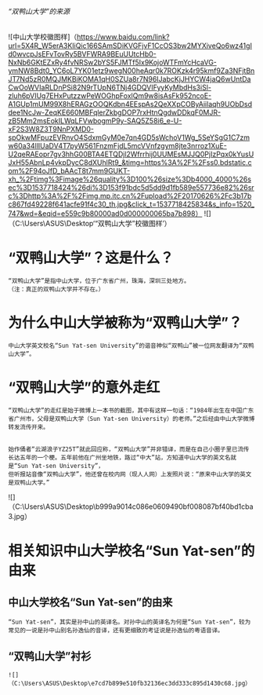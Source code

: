 ###### “双鸭山大学”的来源
![中山大学校徽图样]（https://www.baidu.com/link?url=5X4R_W5erA3KIiQic166SAmSDiKVGFjvF1CcOS3bw2MYXiveQo6wz41gId0wvcpJsEFvTovRy5BVFWRA9BEuUUtcHb0-NxNb6GKtEZxRy4fvNRSw2bYS5FJMTf5Ix9KojoWTFmYcHcaVG-ymNW8Bdt0_YC6oL7YK01etz9wegN00heAqr0k7ROKzk4r95kmf9Za3NFjtBnJT7Nd5zR0MQJMKBiKOMA1qH0SZUa8r7N96IJabcKjJHYCW4jaQ6wUntDaCwOoWVIaRLDnPSi82N9rTUpN6TNj4GDQVIFyyKyMbdHs3iSl-zluh6pVIUg7EHxPutzzwPeWOGhpFoxlQm9w8isAsFk952ncoE-A1GUp1mUM99X8hERAGzOOQKdbn4EEspAs2QeXXpCOByAiilaqh9UObDsddee1NcJw-ZeqKE660MBFqlerZkbgDOP7rxHtnQgdwDDkqF0MJR-zB5Mm2msEokILWqLFVwbogmP9y-SAQ5Z58i6_e-U-xF2S3W8Z3T9NnPXMD0-spOkwMFpuzEVRnvO4SdxmGyM0e7qn4GD5sWchoV1Wg_5SeYSgG1C7zmw60a34llIUaDV4T7pyW561FnzmFjdL5mcVVnfzgym8jte3nrroz1XuE-U2qeRAEopr7gv3hhG00BTA4ETQDjl2Wfrrhij0UUMEsMJJQ0PjIzPqx0kYusUJxH55AbnLp4vkpDycC8dXUhlRt9_&timg=https%3A%2F%2Fss0.bdstatic.com%2F94oJfD_bAAcT8t7mm9GUKT-xh_%2Ftimg%3Fimage%26quality%3D100%26size%3Db4000_4000%26sec%3D1537718424%26di%3D153f91bdc5d5dd9d1fb589e557736e82%26src%3Dhttp%3A%2F%2Fimg.mp.itc.cn%2Fupload%2F20170626%2Fc3b17bc867fd49228f641acfe91f4c30_th.jpg&click_t=1537718425834&s_info=1520_747&wd=&eqid=e559c9b80000ad0d000000065ba7b898）
![]（C:\Users\ASUS\Desktop‘“双鸭山大学”校徽图样’）


“双鸭山大学”？这是什么？
=====

    “双鸭山大学”是指中山大学，位于广东省广州，珠海，深圳三处地方。
    （注：真正的双鸭山大学并不存在。）


为什么中山大学被称为“双鸭山大学”？
=====

    中山大学英文校名“Sun Yat-sen University”的谐音神似“双鸭山”被一位网友翻译为“双鸭山大学”。


“双鸭山大学”的意外走红
=====

    “双鸭山大学”的走红是始于微博上一本书的截图，其中有这样一句话：“1984年出生在中国广东省广州市，父母是双鸭山大学（Sun Yat-sen University）的老师。”之后经由中山大学微博转发流传开来。


    始作俑者“云湖浪子YZ25T”就此回应称，“双鸭山大学”并非错译，而是在自己小圈子里已流传长达五年的一个梗。五年前他在广州坐地铁，路过“中大”站，方知道中山大学的英文名就是“Sun Yat-sen University”，
    但听报站音像“双鸭山大学”，他还曾在校内网（现人人网）上发照片说：“原来中山大学的英文是双鸭山大学。”
![]（C:\Users\ASUS\Desktop\b999a9014c086e0609490bf008087bf40bd1cba3.jpg）


相关知识中山大学校名“Sun Yat-sen”的由来
=====

中山大学校名“Sun Yat-sen”的由来
---------------------
    “Sun Yat-sen”，其实是孙中山的英译名。对孙中山的英译名为何是“Sun Yat-sen”，较为常见的一说是孙中山别名孙逸仙的音译，还有更细致的考证说是孙逸仙的粤语音译。


“双鸭山大学”衬衫
---------------------

    ![]（C:\Users\ASUS\Desktop\e7cd7b899e510fb32136ec3dd333c895d1430c68.jpg）